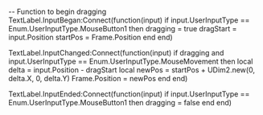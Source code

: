 -- Function to begin dragging
TextLabel.InputBegan:Connect(function(input)
    if input.UserInputType == Enum.UserInputType.MouseButton1 then
        dragging = true
        dragStart = input.Position
        startPos = Frame.Position
    end
end)

TextLabel.InputChanged:Connect(function(input)
    if dragging and input.UserInputType == Enum.UserInputType.MouseMovement then
        local delta = input.Position - dragStart
        local newPos = startPos + UDim2.new(0, delta.X, 0, delta.Y)
        Frame.Position = newPos
    end
end)

TextLabel.InputEnded:Connect(function(input)
    if input.UserInputType == Enum.UserInputType.MouseButton1 then
        dragging = false
    end
end)
